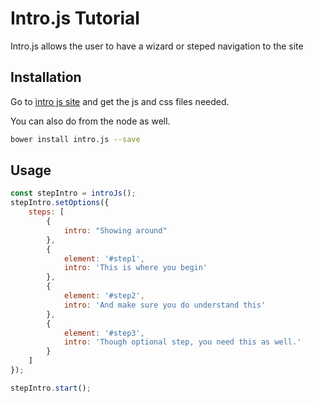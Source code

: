 # Intro.js Tutorial

Intro.js allows the user to have a wizard or steped navigation to the site

## Installation

Go to [intro js site](https://introjs.com/docs/getting-started/install) and get the js and css files needed.

You can also do from the node as well.

```bash
bower install intro.js --save
```

## Usage

```javascript
const stepIntro = introJs();
stepIntro.setOptions({
    steps: [
        {
            intro: "Showing around"
        },
        {
            element: '#step1',
            intro: 'This is where you begin'
        },
        {
            element: '#step2',
            intro: 'And make sure you do understand this'
        },
        {
            element: '#step3',
            intro: 'Though optional step, you need this as well.'
        }
    ]
});

stepIntro.start();
```